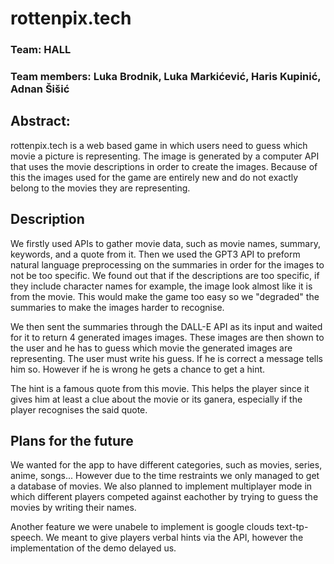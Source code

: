 # rottenpix.tech

### Team: HALL

### Team members: Luka Brodnik, Luka Markićević, Haris Kupinić, Adnan Šišić


## Abstract:

rottenpix.tech is a web based game in which users need to guess which movie a picture is representing. The image is generated by a computer API that uses the movie descriptions in order to create the images. Because of this the images used for the game are entirely new and do not exactly belong to the movies they are representing.

## Description

We firstly used APIs to gather movie data, such as movie names, summary, keywords, and a quote from it. Then we used the GPT3 API to preform natural language preprocessing on the summaries in order for the images to not be too specific. We found out that if the descriptions are too specific, if they include character names for example, the image look almost like it is from the movie. This would make the game too easy so we "degraded" the summaries to make the images harder to recognise.


We then sent the summaries through the DALL-E API as its input and waited for it to return 4 generated images images. These images are then shown to the user and he has to guess which movie the generated images are representing. The user must write his guess. If he is correct a message tells him so. However if he is wrong he gets a chance to get a hint.


The hint is a famous quote from this movie. This helps the player since it gives him at least a clue about the movie or its ganera, especially if the player recognises the said quote. 

## Plans for the future

We wanted for the app to have different categories, such as movies, series, anime, songs... However due to the time restraints we only managed to get a database of movies. We also planned to implement multiplayer mode in which different players competed against eachother by trying to guess the movies by writing their names. 


Another feature we were unabele to implement is google clouds text-tp-speech. We meant to give players verbal hints via the API, however the implementation of the demo delayed us. 

